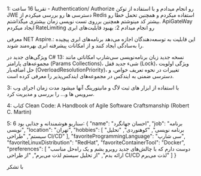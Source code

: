 ﻿1:
تقریبا 16 ساعت -
Authentication/ Authorize  رو انجام میدادم و با استفاده از توکن JWE دسترسی ها رو بررسی میکردم
از Redis استفاده میکردم
و همچنین تحمل خطا رو بیشتر  کد مینوشتم
همچنین برروی تست نویسی زمان بیشتری میگذاشتم.
ApiGateWay ایجاد میکردم 
RateLimiting رو انجام میدادم
2:
بهبود قابلیت‌های ابری

معرفی NET Aspire.: این قابلیت به توسعه‌دهندگان اجازه می‌دهد برنامه‌های ابری پیچیده را به‌سادگی ایجاد کنند و از امکانات پیشرفته ابری بهره‌مند شوند. 

ویژگی‌های جدید در C# 13: نسخه جدید زبان برنامه‌نویسی سی‌شارپ امکاناتی مانند مجموعه‌های پارامتر (Params Collections)، شیء جدید قفل (Lock)، ویژگی اولویت حل اضافه‌بار (OverloadResolutionPriority)، تغییرات در نحوه تعریف خواص، و دسترسی ضمنی به ایندکس در مجموعه‌های ایندکس‌پذیر را معرفی کرده است.

3:
با استفاده از ابزار های ثبت لاگ و مانیتورینگ آنها میشود مدت زمان اجرای وب سرویس ها و... را بررسی و مدیریت کرد.

4:
کتاب Clean Code: A Handbook of Agile Software Craftsmanship  (Robert C. Martin)

5:
سناریو هوشمندانه و جذابی بود
6:
{
  "name": "احسان جهانگرد",
  "job": "برنامه نویسی",
  "location": "تهران",
  "hobbies": [
    "برنامه نویسی",
    "کوهنوردی",
    "تحلیل سیستم",
    "طراحی CI/CD"
  ],
  "favoriteProgrammingLanguage": "سی شارپ",
  "favoriteLinuxDistribution": "RedHat",
  "favoriteContainerTool": "Docker",
  "preferences": [
    "دوست دارم که با چالش‌های جدید روبرو بشم و یک راه‌حل مناسب ارائه بدم",
    "از تحلیل سیستم لذت می‌برم",
    "از طراحی CI/CD لذت می‌برم"
  ]
}

با تشکر